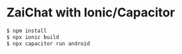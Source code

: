 ZaiChat with Ionic/Capacitor
============================

```sh
$ npm install
$ npx ionic build
$ npx capacitor run android
```
